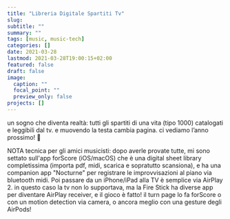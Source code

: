 ```yaml
---
title: "Libreria Digitale Spartiti Tv"
slug:
subtitle: ""
summary: ""
tags: [music, music-tech]
categories: []
date: 2021-03-28
lastmod: 2021-03-28T19:00:15+02:00
featured: false
draft: false
image:
  caption: ""
  focal_point: ""
  preview_only: false
projects: []
---
```


un sogno che diventa realtà: tutti gli spartiti di una vita (tipo 1000) catalogati e leggibili dal tv.  e muovendo la testa cambia pagina. ci vediamo l’anno prossimo! 🙂

NOTA tecnica per gli amici musicisti: dopo averle provate tutte, mi sono settato sull'app forScore (iOS/macOS) che è una digital sheet library completissima (importa pdf, midi, scarica e sopratutto scansiona), e ha una companion app "Nocturne" per registrare le improvvisazioni al piano via bluetooth midi.
Poi passare da un iPhone/iPad alla TV è semplice via AirPlay 2. in questo caso la tv non lo supportava, ma la Fire Stick ha diverse app per diventare AirPlay receiver, e il gioco è fatto!
il turn page lo fa forScore o con un motion detection via camera, o ancora meglio con una gesture degli AirPods!

